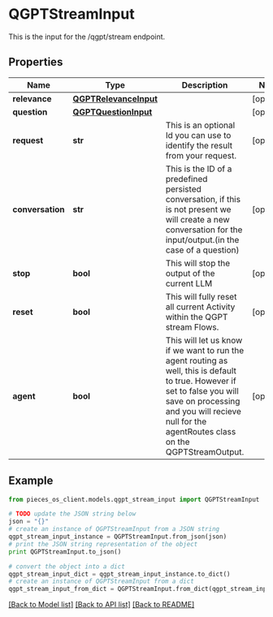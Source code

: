 # QGPTStreamInput

This is the input for the /qgpt/stream endpoint.

## Properties
Name | Type | Description | Notes
------------ | ------------- | ------------- | -------------
**relevance** | [**QGPTRelevanceInput**](QGPTRelevanceInput.md) |  | [optional] 
**question** | [**QGPTQuestionInput**](QGPTQuestionInput.md) |  | [optional] 
**request** | **str** | This is an optional Id you can use to identify the result from your request. | [optional] 
**conversation** | **str** | This is the ID of a predefined persisted conversation, if this is not present we will create a new conversation for the input/output.(in the case of a question) | [optional] 
**stop** | **bool** | This will stop the output of the current LLM | [optional] 
**reset** | **bool** | This will fully reset all current Activity within the QGPT stream Flows. | [optional] 
**agent** | **bool** | This will let us know if we want to run the agent routing as well, this is default to true. However if set to false you will save on processing and you will recieve null for the agentRoutes class on the QGPTStreamOutput. | [optional] 

## Example

```python
from pieces_os_client.models.qgpt_stream_input import QGPTStreamInput

# TODO update the JSON string below
json = "{}"
# create an instance of QGPTStreamInput from a JSON string
qgpt_stream_input_instance = QGPTStreamInput.from_json(json)
# print the JSON string representation of the object
print QGPTStreamInput.to_json()

# convert the object into a dict
qgpt_stream_input_dict = qgpt_stream_input_instance.to_dict()
# create an instance of QGPTStreamInput from a dict
qgpt_stream_input_from_dict = QGPTStreamInput.from_dict(qgpt_stream_input_dict)
```
[[Back to Model list]](../README.md#documentation-for-models) [[Back to API list]](../README.md#documentation-for-api-endpoints) [[Back to README]](../README.md)


